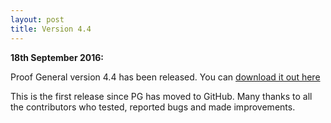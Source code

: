 ```yaml
---
layout: post
title: Version 4.4
---
```


**18th September 2016:**

Proof General version 4.4 has been released. You can
[download it out here](https://github.com/ProofGeneral/PG/releases/tag/v4.4)

This is the first release since PG has moved to GitHub. Many thanks to
all the contributors who tested, reported bugs and made improvements.
